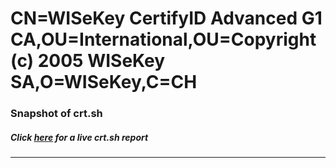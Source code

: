 # CN=WISeKey CertifyID Advanced G1 CA,OU=International,OU=Copyright (c) 2005 WISeKey SA,O=WISeKey,C=CH
### Snapshot of crt.sh
##### Click [here](https://crt.sh/?q=Serial_583D40C9000000000025) for a live crt.sh report

---

